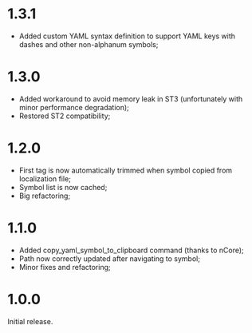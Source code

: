 # 1.3.1
- Added custom YAML syntax definition to support YAML keys with dashes and other non-alphanum symbols;

# 1.3.0
- Added workaround to avoid memory leak in ST3 (unfortunately with minor performance degradation);
- Restored ST2 compatibility;

# 1.2.0
- First tag is now automatically trimmed when symbol copied from localization file;
- Symbol list is now cached;
- Big refactoring;

# 1.1.0
- Added copy_yaml_symbol_to_clipboard command (thanks to nCore);
- Path now correctly updated after navigating to symbol;
- Minor fixes and refactoring;

# 1.0.0
Initial release.